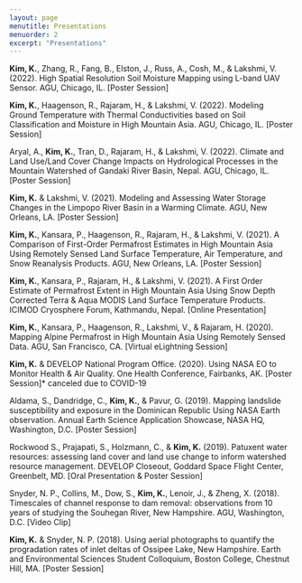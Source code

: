 ```yaml
---
layout: page
menutitle: Presentations
menuorder: 2
excerpt: "Presentations"
---
```

__Kim, K.__, Zhang, R., Fang, B., Elston, J., Russ, A., Cosh, M., & Lakshmi, V. (2022). High Spatial Resolution Soil Moisture Mapping using L-band UAV Sensor. AGU, Chicago, IL. [Poster Session]

__Kim, K.__, Haagenson, R., Rajaram, H., & Lakshmi, V. (2022). Modeling Ground Temperature with Thermal Conductivities based on 
Soil Classification and Moisture in High Mountain Asia. AGU, Chicago, IL. [Poster Session]

Aryal, A., __Kim, K.__, Tran, D., Rajaram, H., & Lakshmi, V. (2022). Climate and Land Use/Land Cover Change Impacts on Hydrological Processes in the Mountain Watershed of Gandaki River Basin, Nepal. AGU, Chicago, IL. [Poster Session]

__Kim, K.__ & Lakshmi, V. (2021). Modeling and Assessing Water Storage Changes in the Limpopo River Basin in a Warming Climate. AGU, New Orleans, LA. [Poster Session]

__Kim, K.__, Kansara, P., Haagenson, R., Rajaram, H., & Lakshmi, V. (2021). A Comparison of First-Order Permafrost Estimates in High Mountain Asia Using Remotely Sensed Land Surface Temperature, Air Temperature, and Snow Reanalysis Products. AGU, New Orleans, LA. [Poster Session]

__Kim, K.__, Kansara, P., Rajaram, H., & Lakshmi, V. (2021). A First Order Estimate of Permafrost Extent in High Mountain Asia Using Snow Depth Corrected Terra & Aqua MODIS Land Surface Temperature Products. ICIMOD Cryosphere Forum, Kathmandu, Nepal. [Online Presentation]

__Kim, K.__, Kansara, P., Haagenson, R., Lakshmi, V., & Rajaram, H. (2020). Mapping Alpine Permafrost in High Mountain Asia Using Remotely Sensed Data. AGU, San Francisco, CA. [Virtual eLightning Session]

__Kim, K.__ & DEVELOP National Program Office. (2020). Using NASA EO to Monitor Health & Air Quality. One Health Conference, Fairbanks, AK. [Poster Session]* canceled due to COVID-19

Aldama, S., Dandridge, C., __Kim, K.__, & Pavur, G. (2019). Mapping landslide susceptibility and exposure in the Dominican Republic Using NASA Earth observation. Annual Earth Science Application Showcase, NASA HQ, Washington, D.C. [Poster Session]

Rockwood S., Prajapati, S., Holzmann, C., & __Kim, K.__ (2019). Patuxent water resources: assessing land cover and land use change to inform watershed resource management. DEVELOP Closeout, Goddard Space Flight Center, Greenbelt, MD. [Oral Presentation & Poster Session]

Snyder, N. P., Collins, M., Dow, S., __Kim, K.__, Lenoir, J., & Zheng, X. (2018). Timescales of channel response to dam removal: observations from 10 years of studying the Souhegan River, New Hampshire. AGU, Washington, D.C. [Video Clip]

__Kim, K.__ & Snyder, N. P. (2018). Using aerial photographs to quantify the progradation rates of inlet deltas of Ossipee Lake, New Hampshire. Earth and Environmental Sciences Student Colloquium, Boston College, Chestnut Hill, MA. [Poster Session]

